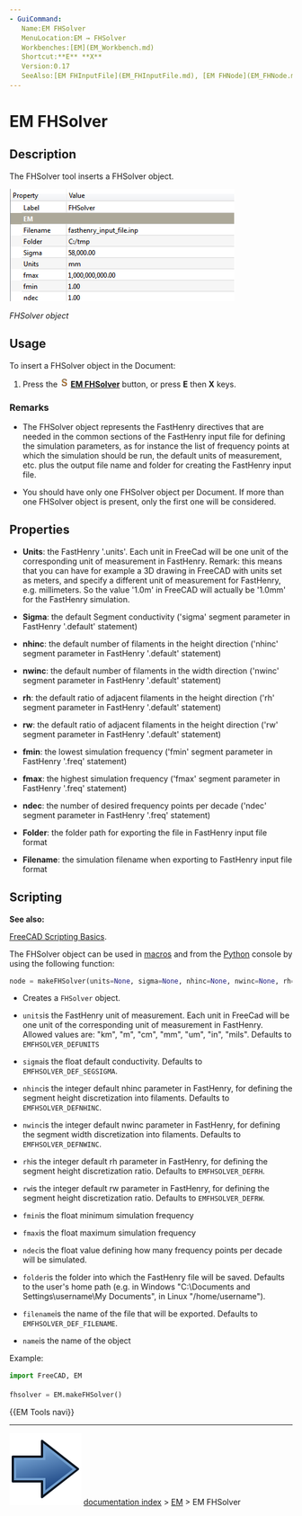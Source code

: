 ```yaml
---
- GuiCommand:
   Name:EM FHSolver
   MenuLocation:EM → FHSolver
   Workbenches:[EM](EM_Workbench.md)
   Shortcut:**E** **X**
   Version:0.17
   SeeAlso:[EM FHInputFile](EM_FHInputFile.md), [EM FHNode](EM_FHNode.md), [EM FHSegment](EM_FHSegment.md), [EM FHPath](EM_FHPath.md), [EM FHPlane](EM_FHPlane.md), [EM FHEquiv](EM_FHEquiv.md), [EM FHPort](EM_FHPort.md)
---
```


# EM FHSolver

## Description

The FHSolver tool inserts a FHSolver object.

 ![](images/EM_FHSolver_Example.png ) 



*FHSolver object*

## Usage

To insert a FHSolver object in the Document:

1.  Press the **<img src="images/EM_FHSolver.svg" width=16px> [EM FHSolver](EM_FHSolver.md)** button, or press **E** then **X** keys.

### Remarks

-   The FHSolver object represents the FastHenry directives that are needed in the common sections of the FastHenry input file for defining the simulation parameters, as for instance the list of frequency points at which the simulation should be run, the default units of measurement, etc. plus the output file name and folder for creating the FastHenry input file.

-   You should have only one FHSolver object per Document. If more than one FHSolver object is present, only the first one will be considered.

## Properties

-    **Units**: the FastHenry \'.units\'. Each unit in FreeCad will be one unit of the corresponding unit of measurement in FastHenry. Remark: this means that you can have for example a 3D drawing in FreeCAD with units set as meters, and specify a different unit of measurement for FastHenry, e.g. millimeters. So the value \'1.0m\' in FreeCAD will actually be \'1.0mm\' for the FastHenry simulation.

-    **Sigma**: the default Segment conductivity (\'sigma\' segment parameter in FastHenry \'.default\' statement)

-    **nhinc**: the default number of filaments in the height direction (\'nhinc\' segment parameter in FastHenry \'.default\' statement)

-    **nwinc**: the default number of filaments in the width direction (\'nwinc\' segment parameter in FastHenry \'.default\' statement)

-    **rh**: the default ratio of adjacent filaments in the height direction (\'rh\' segment parameter in FastHenry \'.default\' statement)

-    **rw**: the default ratio of adjacent filaments in the height direction (\'rw\' segment parameter in FastHenry \'.default\' statement)

-    **fmin**: the lowest simulation frequency (\'fmin\' segment parameter in FastHenry \'.freq\' statement)

-    **fmax**: the highest simulation frequency (\'fmax\' segment parameter in FastHenry \'.freq\' statement)

-    **ndec**: the number of desired frequency points per decade (\'ndec\' segment parameter in FastHenry \'.freq\' statement)

-    **Folder**: the folder path for exporting the file in FastHenry input file format

-    **Filename**: the simulation filename when exporting to FastHenry input file format

## Scripting


**See also:**

[FreeCAD Scripting Basics](FreeCAD_Scripting_Basics.md).

The FHSolver object can be used in [macros](Macros.md) and from the [Python](Python.md) console by using the following function:

 
```python
node = makeFHSolver(units=None, sigma=None, nhinc=None, nwinc=None, rh=None, rw=None, fmin=None, fmax=None, ndec=None, folder=None, filename=None, name='FHSolver')
```

-   Creates a `FHSolver` object.

-    `units`is the FastHenry unit of measurement. Each unit in FreeCad will be one unit of the corresponding unit of measurement in FastHenry. Allowed values are: \"km\", \"m\", \"cm\", \"mm\", \"um\", \"in\", \"mils\". Defaults to `EMFHSOLVER_DEFUNITS`

-    `sigma`is the float default conductivity. Defaults to `EMFHSOLVER_DEF_SEGSIGMA`.

-    `nhinc`is the integer default nhinc parameter in FastHenry, for defining the segment height discretization into filaments. Defaults to `EMFHSOLVER_DEFNHINC`.

-    `nwinc`is the integer default nwinc parameter in FastHenry, for defining the segment width discretization into filaments. Defaults to `EMFHSOLVER_DEFNWINC`.

-    `rh`is the integer default rh parameter in FastHenry, for defining the segment height discretization ratio. Defaults to `EMFHSOLVER_DEFRH`.

-    `rw`is the integer default rw parameter in FastHenry, for defining the segment height discretization ratio. Defaults to `EMFHSOLVER_DEFRW`.

-    `fmin`is the float minimum simulation frequency

-    `fmax`is the float maximum simulation frequency

-    `ndec`is the float value defining how many frequency points per decade will be simulated.

-    `folder`is the folder into which the FastHenry file will be saved. Defaults to the user\'s home path (e.g. in Windows \"C:\\Documents and Settings\\username\\My Documents\", in Linux \"/home/username\").

-    `filename`is the name of the file that will be exported. Defaults to `EMFHSOLVER_DEF_FILENAME`.

-    `name`is the name of the object

Example:

 
```python
import FreeCAD, EM

fhsolver = EM.makeFHSolver()
```




 {{EM Tools navi}}



---
![](images/Button_right.svg) [documentation index](../README.md) > [EM](Category_EM.md) > EM FHSolver
